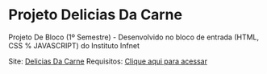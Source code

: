 # Projeto Delicias Da Carne 
Projeto De Bloco (1º Semestre) -  Desenvolvido no bloco de entrada (HTML, CSS % JAVASCRIPT) do Instituto Infnet

Site: [Delicias Da Carne](https://projeto-delecias-da-carne-atualizado.vercel.app)
Requisitos: [Clique aqui para acessar](https://drive.google.com/drive/u/0/folders/1g0cw4ko85FVL3flWXiAkWsztmnwzXrDA)


